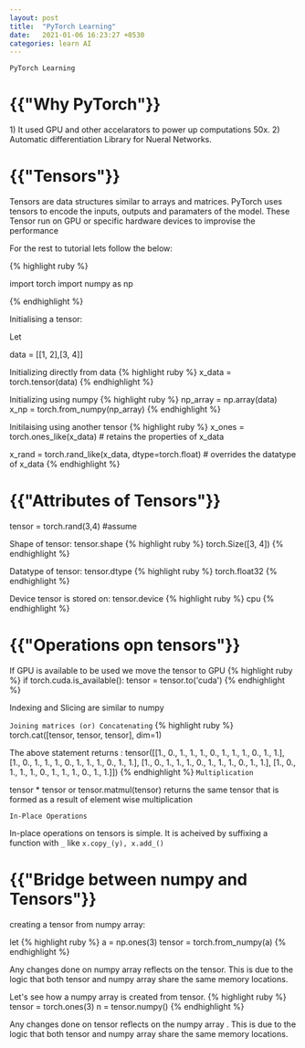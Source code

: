 ```yaml
---
layout: post
title:  "PyTorch Learning"
date:   2021-01-06 16:23:27 +0530
categories: learn AI
---
```


`PyTorch Learning`

<h1>{{"Why PyTorch"}} </h1>
1) It used GPU and other accelarators to power up computations 50x.
2) Automatic differentiation Library for Nueral Networks.

<h1>{{"Tensors"}}</h1>
Tensors are data structures similar to arrays and matrices. PyTorch uses tensors to encode the inputs, outputs and paramaters of the model. These Tensor run on GPU or specific hardware devices to improvise the performance

For the rest to tutorial lets follow the below:


{% highlight ruby %}

import torch
import numpy as np

{% endhighlight %}

Initialising a tensor:

Let 

data = [[1, 2],[3, 4]]

Initializing directly from data
{% highlight ruby %}
x_data = torch.tensor(data)
{% endhighlight %}

Initializing using numpy
{% highlight ruby %}
np_array = np.array(data)
x_np = torch.from_numpy(np_array)
{% endhighlight %}

Initilaising using another tensor
{% highlight ruby %}
x_ones = torch.ones_like(x_data) # retains the properties of x_data

x_rand = torch.rand_like(x_data, dtype=torch.float) # overrides the datatype of x_data
{% endhighlight %}


<h1>{{"Attributes of Tensors"}}</h1>

tensor = torch.rand(3,4)   #assume

Shape of tensor: tensor.shape
{% highlight ruby %}
torch.Size([3, 4])
{% endhighlight %}

Datatype of tensor: tensor.dtype
{% highlight ruby %}
torch.float32
{% endhighlight %}

Device tensor is stored on: tensor.device
{% highlight ruby %}
cpu
{% endhighlight %}


<h1>{{"Operations opn tensors"}}</h1>
If GPU is available to be used we move the tensor to GPU
{% highlight ruby %}
if torch.cuda.is_available():
  tensor = tensor.to('cuda')
{% endhighlight %}

Indexing and Slicing are similar to numpy

`Joining matrices (or) Concatenating`
{% highlight ruby %}
torch.cat([tensor, tensor, tensor], dim=1)

The above statement returns : 
tensor([[1., 0., 1., 1., 1., 0., 1., 1., 1., 0., 1., 1.],
        [1., 0., 1., 1., 1., 0., 1., 1., 1., 0., 1., 1.],
        [1., 0., 1., 1., 1., 0., 1., 1., 1., 0., 1., 1.],
        [1., 0., 1., 1., 1., 0., 1., 1., 1., 0., 1., 1.]])
{% endhighlight %}
`Multiplication`

tensor * tensor or tensor.matmul(tensor) returns the same tensor that is formed as a result of element wise multiplication

`In-Place Operations`

In-place operations on tensors is simple. It is acheived by suffixing a function with `_` like `x.copy_(y), x.add_()`

<h1>{{"Bridge between numpy and Tensors"}}</h1>

creating a tensor from numpy array:

let 
{% highlight ruby %}
a = np.ones(3)
tensor = torch.from_numpy(a)
{% endhighlight %}

Any changes done on numpy array reflects on the tensor. This is due to the logic that both tensor and numpy array share the same memory locations. 

Let's see how a numpy array is created from tensor.
{% highlight ruby %}
tensor = torch.ones(3)
n = tensor.numpy()
{% endhighlight %}

Any changes done on tensor reflects on the numpy array . This is due to the logic that both tensor and numpy array share the same memory locations. 






